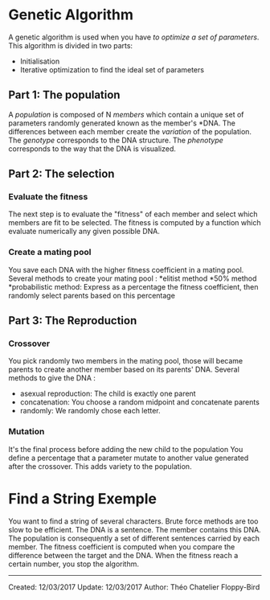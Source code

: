 ﻿# Genetic Algorithm

A genetic algorithm is used when you have *to optimize a set of parameters*.
This algorithm is divided in two parts:
* Initialisation
* Iterative optimization to find the ideal set of parameters
## Part 1: The population
A *population* is composed of N *members* which contain a unique set of parameters randomly generated known as the member's *DNA. The differences between each member create the *variation* of the population.
The *genotype* corresponds to the DNA structure.
The *phenotype* corresponds to the way that the DNA is visualized.
## Part 2: The selection
### Evaluate the fitness
The next step is to evaluate the "fitness" of each member and select which members are fit to be selected. The fitness is computed by a function which evaluate numerically any given possible DNA.
### Create a mating pool
You save each DNA with the higher fitness coefficient in a mating pool.
Several methods to create your mating pool :
*elitist method
*50% method
*probabilistic method: Express as a percentage the fitness coefficient, then randomly select parents based on this percentage
## Part 3: The Reproduction
### Crossover
You pick randomly two members in the mating pool, those will became parents to create another member based on its parents' DNA.
Several methods to give the DNA :
* asexual reproduction: The child is exactly one parent
* concatenation: You choose a random midpoint and concatenate parents
* randomly: We randomly chose each letter.
### Mutation
It's the final process before adding the new child to the population
You define a percentage that a parameter mutate to another value generated after the crossover.
This adds variety to the population.
# Find a String Exemple
You want to find a string of several characters. Brute force methods are too slow to be efficient.
The DNA is a sentence.
The member contains this DNA.
The population is consequently a set of different sentences carried by each member.
The fitness coefficient is computed when you compare the difference between the target and the DNA.
When the fitness reach a certain number, you stop the algorithm.

----

Created: 12/03/2017
Update: 12/03/2017
Author: Théo Chatelier
Floppy-Bird